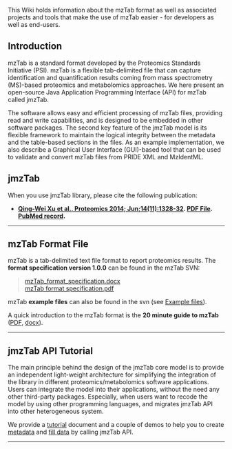 This Wiki holds information about the mzTab format as well as associated projects and tools that make the use of mzTab easier - for developers as well as end-users.

## Introduction ##

mzTab is a standard format developed by the Proteomics Standards Initiative (PSI). mzTab is a flexible tab-delimited file that can capture identification and quantification results coming from mass spectrometry (MS)-based proteomics and metabolomics approaches. We here present an open-source Java Application Programming Interface (API) for mzTab called jmzTab.

The software allows easy and efficient processing of mzTab files, providing read and write capabilities, and is designed to be embedded in other software packages. The second key feature of the jmzTab model is its flexible framework to maintain the logical integrity between the metadata and the table-based sections in the files. As an example implementation, we also describe a Graphical User Interface (GUI)-based tool that can be used to validate and convert mzTab files from PRIDE XML and MzIdentML.

## jmzTab ##

When you use jmzTab library, please cite the following publication:

  * **[Qing-Wei Xu et al., Proteomics 2014; Jun;14(11):1328-32](http://onlinelibrary.wiley.com/doi/10.1002/pmic.201300560/abstract). [PDF File](http://onlinelibrary.wiley.com/doi/10.1002/pmic.201300560/pdf).  [PubMed record](http://www.ncbi.nlm.nih.gov/pubmed/24659499).**

---


## mzTab Format File ##

mzTab is a tab-delimited text file format to report proteomics results. The **format specification version 1.0.0** can be found in the mzTab SVN:
> [mzTab\_format\_specification.docx](http://mztab.googlecode.com/svn/specification_document/mzTab_format_specification.docx) <br />
> [mzTab format specification.pdf](http://mztab.googlecode.com/svn/specification_document/mzTab_format_specification.pdf)

mzTab **example files** can also be found in the svn (see [Example files](ExampleFiles.md)).

A quick introduction to the mzTab format is the **20 minute guide to mzTab** ([PDF](http://mztab.googlecode.com/svn/specification_document/20minute_guide_mzTab.pdf), [docx](http://mztab.googlecode.com/svn/specification_document/20minute_guide_mzTab.docx)).


---


## jmzTab API Tutorial ##

The main principle behind the design of the jmzTab core model is to provide an independent light-weight architecture for simplifying the integration of the library in different proteomics/metabolomics software applications. Users can integrate the model into their applications, without the need any other third-party packages. Especially, when users want to recode the model by using other programming languages, and migrates jmzTab API into other heterogeneous system.

We provide a [tutorial](jmzTab.md) document and a couple of demos to help you to create [metadata](jmzTab_metadata.md) and [fill data](jmzTab_column.md) by calling jmzTab API.


---
